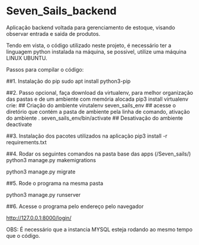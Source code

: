 # Seven_Sails_backend
Aplicação backend voltada para gerenciamento de estoque, visando observar entrada e saida de produtos.


Tendo em vista, o código utilizado neste projeto, é necessário ter a linguagem python instalada na máquina,
se possivel, utilize uma máquina LINUX UBUNTU.

Passos para compilar o código:

##1. Instalação do pip
sudo apt install python3-pip

##2. Passo opcional, faça download da virtualenv, para melhor organização das pastas e de um ambiente com memória alocada
 pip3 install virtualenv
       crie:
       ## Criação do ambiente
       virutalenv seven_sails_env
       ## acesse o diretório que contém a pasta de ambiente pela linha de comando, ativação do ambiente
       . seven_sails_env/bin/activate
       ## Desativação do ambiente
       deactivate
       
##3. Instalação dos pacotes utilizados na aplicação 
pip3 install -r requirements.txt

##4. Rodar os seguintes comandos na pasta base das apps (/Seven_sails/)
python3 manage.py makemigrations

python3 manage.py migrate

##5. Rode o programa na mesma pasta

python3 manage.py runserver

##6. Acesse o programa pelo endereço pelo navegador

http://127.0.0.1:8000/login/

OBS: É necessário que a instancia MYSQL esteja rodando ao mesmo tempo que o código.
